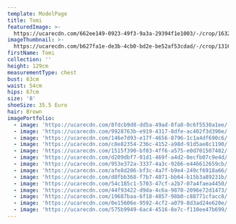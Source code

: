 ```yaml
---
template: ModelPage
title: Tomi
featuredImage: >-
  https://ucarecdn.com/662ee149-0923-49f3-9a3a-29394f1e1003/-/crop/1632x1214/0,347/-/preview/
imageThumbnail: >-
  https://ucarecdn.com/b627fa1e-de3b-4cb0-bd2e-be52af53cdad/-/crop/1316x1524/150,11/-/preview/
firstName: Tomi
collection: ''
height: 129cm
measurementType: chest
bust: 63cm
waist: 54cm
hips: 67cm
size: '8'
shoeSize: 35.5 Euro
hair: Brown
imagePortfolio:
  - image: 'https://ucarecdn.com/8fdcb9d8-dd5a-49ad-8fa8-0c6f5530a1ee/'
  - image: 'https://ucarecdn.com/9928763b-e919-4317-8dfe-ac402f3d396e/'
  - image: 'https://ucarecdn.com/146e7d93-e17f-4656-8796-1c1a4df690c6/'
  - image: 'https://ucarecdn.com/c8e82354-236c-4152-a98d-91d5ae8c1190/'
  - image: 'https://ucarecdn.com/1515f390-bf03-4ff6-a575-e0d701507482/'
  - image: 'https://ucarecdn.com/d209dbf7-01d1-469f-a4d2-0ecfb07c9e4d/'
  - image: 'https://ucarecdn.com/953e372a-3337-4a3c-9266-e446612659cb/'
  - image: 'https://ucarecdn.com/afe8d206-bf3c-4a7f-b9e4-249cf6918a66/'
  - image: 'https://ucarecdn.com/d8fbb368-f7b7-4071-bb64-b15b3a89231b/'
  - image: 'https://ucarecdn.com/54c185c1-5703-47cf-a2b7-07a4faea4450/'
  - image: 'https://ucarecdn.com/44f93422-d9da-4c6a-9870-2096e72d1473/'
  - image: 'https://ucarecdn.com/19687baa-6f18-4857-98b0-c88771cfacc8/'
  - image: 'https://ucarecdn.com/0e15606e-9592-4cf2-a079-8d3ad24e620e/'
  - image: 'https://ucarecdn.com/575b9949-6ac4-4516-8e7c-f110ee47b699/'
---
```


